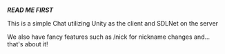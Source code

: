 **_READ ME FIRST_**

This is a simple Chat utilizing Unity as the client and SDLNet on the server

We also have fancy features such as /nick for nickname changes and... that's about it!